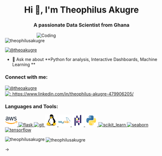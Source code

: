 <h1 align="center">Hi 👋, I'm Theophilus Akugre</h1>
<h3 align="center">A passionate Data Scientist from Ghana</h3>
<img align="right" alt="Coding", width="400" src="https://www.chalmers.se/SiteCollectionImages/Areas%20of%20Advance/Information%20and%20Communication%20Technology/Big%20Data%202014/NY-GIF-REDIGERAD.gif"

<p align="left"> <img src="https://komarev.com/ghpvc/?username=theophilusakugre&label=Profile%20views&color=0e75b6&style=flat" alt="theophilusakugre" /> </p>

<p align="left"> <a href="https://twitter.com/@theoakugre" target="blank"><img src="https://img.shields.io/twitter/follow/@theoakugre?logo=twitter&style=for-the-badge" alt="@theoakugre" /></a> </p>

- 💬 Ask me about **Python for analysis, Interactive Dashboards, Machine Learning **

<h3 align="left">Connect with me:</h3>
<p align="left">
<a href="https://twitter.com/@theoakugre" target="blank"><img align="center" src="https://raw.githubusercontent.com/rahuldkjain/github-profile-readme-generator/master/src/images/icons/Social/twitter.svg" alt="@theoakugre" height="30" width="40" /></a>
<a href="https://linkedin.com/in/: https://www.linkedin.com/in/theophilus-akugre-479906205/" target="blank"><img align="center" src="https://raw.githubusercontent.com/rahuldkjain/github-profile-readme-generator/master/src/images/icons/Social/linked-in-alt.svg" alt=": https://www.linkedin.com/in/theophilus-akugre-479906205/" height="30" width="40" /></a>
</p>

<h3 align="left">Languages and Tools:</h3>
<p align="left"> <a href="https://aws.amazon.com" target="_blank" rel="noreferrer"> <img src="https://raw.githubusercontent.com/devicons/devicon/master/icons/amazonwebservices/amazonwebservices-original-wordmark.svg" alt="aws" width="40" height="40"/> </a> <a href="https://flask.palletsprojects.com/" target="_blank" rel="noreferrer"> <img src="https://www.vectorlogo.zone/logos/pocoo_flask/pocoo_flask-icon.svg" alt="flask" width="40" height="40"/> </a> <a href="https://git-scm.com/" target="_blank" rel="noreferrer"> <img src="https://www.vectorlogo.zone/logos/git-scm/git-scm-icon.svg" alt="git" width="40" height="40"/> </a> <a href="https://www.linux.org/" target="_blank" rel="noreferrer"> <img src="https://raw.githubusercontent.com/devicons/devicon/master/icons/linux/linux-original.svg" alt="linux" width="40" height="40"/> </a> <a href="https://www.mysql.com/" target="_blank" rel="noreferrer"> <img src="https://raw.githubusercontent.com/devicons/devicon/master/icons/mysql/mysql-original-wordmark.svg" alt="mysql" width="40" height="40"/> </a> <a href="https://pandas.pydata.org/" target="_blank" rel="noreferrer"> <img src="https://raw.githubusercontent.com/devicons/devicon/2ae2a900d2f041da66e950e4d48052658d850630/icons/pandas/pandas-original.svg" alt="pandas" width="40" height="40"/> </a> <a href="https://www.python.org" target="_blank" rel="noreferrer"> <img src="https://raw.githubusercontent.com/devicons/devicon/master/icons/python/python-original.svg" alt="python" width="40" height="40"/> </a> <a href="https://scikit-learn.org/" target="_blank" rel="noreferrer"> <img src="https://upload.wikimedia.org/wikipedia/commons/0/05/Scikit_learn_logo_small.svg" alt="scikit_learn" width="40" height="40"/> </a> <a href="https://seaborn.pydata.org/" target="_blank" rel="noreferrer"> <img src="https://seaborn.pydata.org/_images/logo-mark-lightbg.svg" alt="seaborn" width="40" height="40"/> </a> <a href="https://www.tensorflow.org" target="_blank" rel="noreferrer"> <img src="https://www.vectorlogo.zone/logos/tensorflow/tensorflow-icon.svg" alt="tensorflow" width="40" height="40"/> </a> </p>

<p><img align="left" src="https://github-readme-stats.vercel.app/api/top-langs?username=theophilusakugre&show_icons=true&locale=en&layout=compact" alt="theophilusakugre" /></p>

<p>&nbsp;<img align="center" src="https://github-readme-stats.vercel.app/api?username=theophilusakugre&show_icons=true&locale=en" alt="theophilusakugre" /></p>
->
